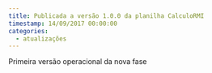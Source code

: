 ```yaml
---
title: Publicada a versão 1.0.0 da planilha CalculoRMI
timestamp: 14/09/2017 00:00:00
categories:
  - atualizações
---
```


Primeira versão operacional da nova fase